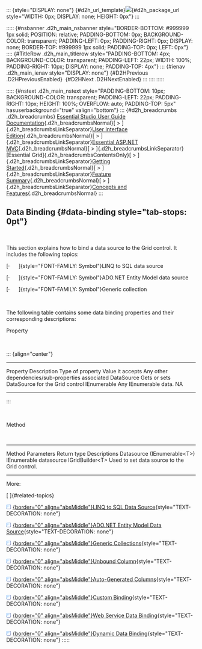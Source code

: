 ::: {style="DISPLAY: none"}
[](ms-xhelp:///?Id=d2h_url_template){#d2h_url_template}![](!package_url!){#d2h_package_url style="WIDTH: 0px; DISPLAY: none; HEIGHT: 0px"}
:::

::::: {#nsbanner .d2h_main_nsbanner style="BORDER-BOTTOM: #999999 1px solid; POSITION: relative; PADDING-BOTTOM: 0px; BACKGROUND-COLOR: transparent; PADDING-LEFT: 0px; PADDING-RIGHT: 0px; DISPLAY: none; BORDER-TOP: #999999 1px solid; PADDING-TOP: 0px; LEFT: 0px"}
:::: {#TitleRow .d2h_main_titlerow style="PADDING-BOTTOM: 4px; BACKGROUND-COLOR: transparent; PADDING-LEFT: 22px; WIDTH: 100%; PADDING-RIGHT: 10px; DISPLAY: none; PADDING-TOP: 4px"}
::: {#ienav .d2h_main_ienav style="DISPLAY: none"}
[](ms-xhelp:///?Id=cbd77497-1796-424b-b6c5-89fd43829b31){#D2HPrevious .D2HPreviousEnabled}  [](ms-xhelp:///?Id=b28ae4de-f607-4d37-a668-9355096898c5){#D2HNext .D2HNextEnabled}
:::
::::
:::::

::::: {#nstext .d2h_main_nstext style="PADDING-BOTTOM: 10px; BACKGROUND-COLOR: transparent; PADDING-LEFT: 22px; PADDING-RIGHT: 10px; HEIGHT: 100%; OVERFLOW: auto; PADDING-TOP: 5px" hasuserbackground="true" valign="bottom"}
::: {#d2h_breadcrumbs .d2h_breadcrumbs}
[Essential Studio User Guide Documentation](ms-xhelp:///?Id=12457748-09e3-4d74-a240-8e049cedf030){.d2h_breadcrumbsNormal}[ \> ]{.d2h_breadcrumbsLinkSeparator}[User Interface Edition](ms-xhelp:///?Id=c29296b7-531c-413b-a0ec-488ca1f7f669){.d2h_breadcrumbsNormal}[ \> ]{.d2h_breadcrumbsLinkSeparator}[Essential ASP.NET MVC](ms-xhelp:///?Id=4b14e7d1-65c4-4f67-b1aa-2c37709905a5){.d2h_breadcrumbsNormal}[ \> ]{.d2h_breadcrumbsLinkSeparator}[Essential Grid]{.d2h_breadcrumbsContentsOnly}[ \> ]{.d2h_breadcrumbsLinkSeparator}[Getting Started](ms-xhelp:///?Id=c7ed3902-b25b-4170-be58-1d3d0b57748a){.d2h_breadcrumbsNormal}[ \> ]{.d2h_breadcrumbsLinkSeparator}[Feature Summary](ms-xhelp:///?Id=1923e679-441a-44e0-9bca-e0e50988a857){.d2h_breadcrumbsNormal}[ \> ]{.d2h_breadcrumbsLinkSeparator}[Concepts and Features](ms-xhelp:///?Id=4a1657fa-4756-42b9-9153-aebf5dcfc503){.d2h_breadcrumbsNormal}
:::

## Data Binding {#data-binding style="tab-stops: 0pt"}

 

This section explains how to bind a data source to the Grid control. It includes the following topics:

[·      ]{style="FONT-FAMILY: Symbol"}LINQ to SQL data source

[·      ]{style="FONT-FAMILY: Symbol"}ADO.NET Entity Model data source

[·      ]{style="FONT-FAMILY: Symbol"}Generic collection

 

The following table contains some data binding properties and their corresponding descriptions:

Property

 

::: {align="center"}
  ------------ ---------------------------------------------- ------------------ ----------------------- --------------------------------------------------
  Property     Description                                    Type of property   Value it accepts        Any other dependencies/sub-properties associated
  DataSource   Gets or sets DataSource for the Grid control   IEnumerable        Any IEnumerable data.   NA
  ------------ ---------------------------------------------- ------------------ ----------------------- --------------------------------------------------
:::

 

Method

 

  ------------------------------- ------------------------ ------------------- ----------------------------------------------
  Method                          Parameters               Return type         Descriptions
  Datasource (IEnumerable\<T\>)   IEnumerable datasource   IGridBuilder\<T\>   Used to set data source to the Grid control.
  ------------------------------- ------------------------ ------------------- ----------------------------------------------

More:

[ ]{#related-topics}

[![](button.gif){border="0" align="absMiddle"}LINQ to SQL Data Source](ms-xhelp:///?Id=b28ae4de-f607-4d37-a668-9355096898c5){style="TEXT-DECORATION: none"}

[![](button.gif){border="0" align="absMiddle"}ADO.NET Entity Model Data Source](ms-xhelp:///?Id=875e0198-a0f1-4a36-9565-eb2a14b826fb){style="TEXT-DECORATION: none"}

[![](button.gif){border="0" align="absMiddle"}Generic Collections](ms-xhelp:///?Id=3f84b720-8b83-422e-948f-88d7c396dd1c){style="TEXT-DECORATION: none"}

[![](button.gif){border="0" align="absMiddle"}Unbound Column](ms-xhelp:///?Id=f93aae7f-1c97-4f9d-9008-0542340f23e9){style="TEXT-DECORATION: none"}

[![](button.gif){border="0" align="absMiddle"}Auto-Generated Columns](ms-xhelp:///?Id=34221523-67af-4851-a010-ad9c3d9ecb5c){style="TEXT-DECORATION: none"}

[![](button.gif){border="0" align="absMiddle"}Custom Binding](ms-xhelp:///?Id=a3c47c02-c2b2-4048-bdc1-63d0d37a8b09){style="TEXT-DECORATION: none"}

[![](button.gif){border="0" align="absMiddle"}Web Service Data Binding](ms-xhelp:///?Id=199235e7-f9f5-4e00-a240-9493a274c73e){style="TEXT-DECORATION: none"}

[![](button.gif){border="0" align="absMiddle"}Dynamic Data Binding](ms-xhelp:///?Id=46c018d3-07a5-40bb-b673-cbdfc0b59622){style="TEXT-DECORATION: none"}
:::::

